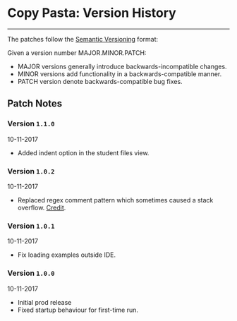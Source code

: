 # Copy Pasta: Version History
___
The patches follow the [Semantic Versioning](http://semver.org/) format:

Given a version number MAJOR.MINOR.PATCH:

* MAJOR versions generally introduce backwards-incompatible changes.
* MINOR versions add functionality in a backwards-compatible manner.
* PATCH version denote backwards-compatible bug fixes.

## Patch Notes
### Version `1.1.0`
10-11-2017
* Added indent option in the student files view.

### Version `1.0.2`
10-11-2017
* Replaced regex comment pattern which sometimes caused a stack overflow.
[Credit](https://stackoverflow.com/a/1740692).

### Version `1.0.1`
10-11-2017
* Fix loading examples outside IDE.

### Version `1.0.0`
10-11-2017
* Initial prod release
* Fixed startup behaviour for first-time run.